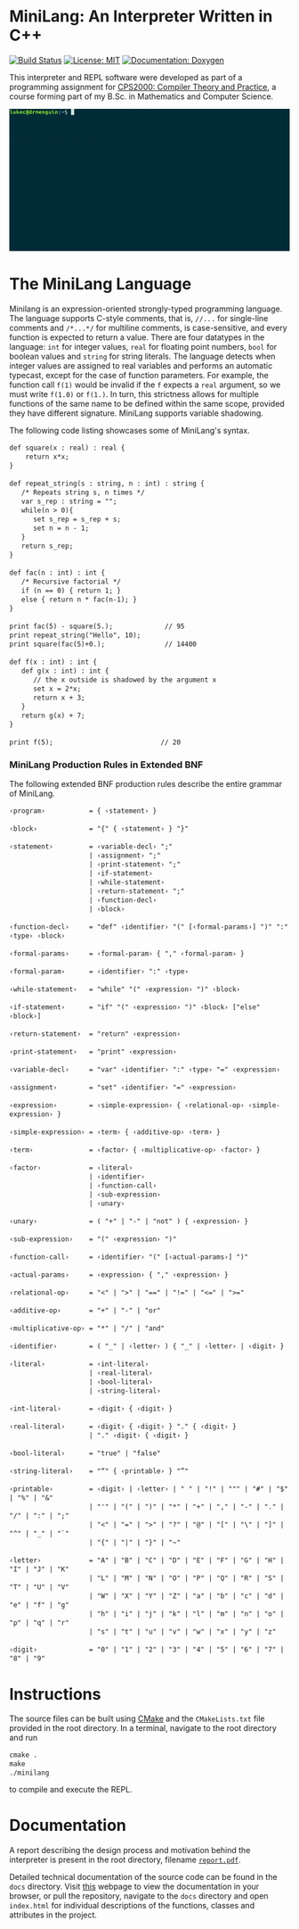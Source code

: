 # MiniLang: An Interpreter Written in C++
[![Build Status](https://travis-ci.org/drmenguin/minilang-interpreter.svg?branch=master)](https://travis-ci.org/drmenguin/minilang-interpreter)
[![License: MIT](https://img.shields.io/badge/license-MIT-blue.svg)](https://opensource.org/licenses/MIT)
[![Documentation: Doxygen](https://img.shields.io/badge/documentation-doxygen-orange.svg)](https://drmenguin.com/minilang-interpreter/docs)

This interpreter and REPL software were developed as part of a programming assignment for [CPS2000: Compiler Theory and Practice](https://www.um.edu.mt/courses/studyunit/CPS2000), a course forming part of my B.Sc. in Mathematics and Computer Science.

![Use of MiniLang REPL](images/repl.gif)

# The MiniLang Language

Minilang is an expression-oriented strongly-typed programming language. The language supports C-style comments, that is, `//...` for single-line comments and `/*...*/` for multiline comments, is case-sensitive, and every function is expected to return a value. There are four datatypes in the language: `int` for integer values, `real` for floating point numbers, `bool` for boolean values and `string` for string literals. The language detects when integer values are assigned to real variables and performs an automatic typecast, except for the case of function parameters. For example, the function call `f(1)` would be invalid if the `f` expects a `real` argument, so we must write `f(1.0)` or `f(1.)`.  In turn, this strictness allows for multiple functions of the same name to be defined within the same scope, provided they have different signature. MiniLang supports variable shadowing.

The following code listing showcases some of MiniLang's syntax.

    def square(x : real) : real {
        return x*x;
    }

    def repeat_string(s : string, n : int) : string {
       /* Repeats string s, n times */
       var s_rep : string = "";
       while(n > 0){
          set s_rep = s_rep + s;
          set n = n - 1;
       }
       return s_rep;
    }

    def fac(n : int) : int {
       /* Recursive factorial */
       if (n == 0) { return 1; }
       else { return n * fac(n-1); }
    }

    print fac(5) - square(5.);             // 95
    print repeat_string("Hello", 10);
    print square(fac(5)+0.);               // 14400

    def f(x : int) : int {
       def g(x : int) : int {
          // the x outside is shadowed by the argument x
          set x = 2*x;
          return x + 3;
       }
       return g(x) + 7;
    }

    print f(5);                           // 20



### MiniLang Production Rules in Extended BNF
The following extended BNF production rules describe the entire grammar of MiniLang.

    ‹program›           = { ‹statement› }

    ‹block›             = "{" { ‹statement› } "}"

    ‹statement›         = ‹variable-decl› ";"
                        | ‹assignment› ";"
                        | ‹print-statement› ";"
                        | ‹if-statement›
                        | ‹while-statement›
                        | ‹return-statement› ";"
                        | ‹function-decl›
                        | ‹block›

    ‹function-decl›     = "def" ‹identifier› "(" [‹formal-params›] ")" ":" ‹type› ‹block›

    ‹formal-params›     = ‹formal-param› { "," ‹formal-param› }

    ‹formal-param›      = ‹identifier› ":" ‹type›

    ‹while-statement›   = "while" "(" ‹expression› ")" ‹block›

    ‹if-statement›      = "if" "(" ‹expression› ")" ‹block› ["else" ‹block›]

    ‹return-statement›  = "return" ‹expression›

    ‹print-statement›   = "print" ‹expression›

    ‹variable-decl›     = "var" ‹identifier› ":" ‹type› "=" ‹expression›

    ‹assignment›        = "set" ‹identifier› "=" ‹expression›

    ‹expression›        = ‹simple-expression› { ‹relational-op› ‹simple-expression› }

    ‹simple-expression› = ‹term› { ‹additive-op› ‹term› }

    ‹term›              = ‹factor› { ‹multiplicative-op› ‹factor› }

    ‹factor›            = ‹literal›
                        | ‹identifier›
                        | ‹function-call›
                        | ‹sub-expression›
                        | ‹unary›

    ‹unary›             = ( "+" | "-" | "not" ) { ‹expression› }

    ‹sub-expression›    = "(" ‹expression› ")"

    ‹function-call›     = ‹identifier› "(" [‹actual-params›] ")"

    ‹actual-params›     = ‹expression› { "," ‹expression› }

    ‹relational-op›     = "<" | ">" | "==" | "!=" | "<=" | ">="

    ‹additive-op›       = "+" | "-" | "or"

    ‹multiplicative-op› = "*" | "/" | "and"

    ‹identifier›        = ( "_" | ‹letter› ) { "_" | ‹letter› | ‹digit› }

    ‹literal›           = ‹int-literal›
                        | ‹real-literal›
                        | ‹bool-literal›
                        | ‹string-literal›

    ‹int-literal›       = ‹digit› { ‹digit› }

    ‹real-literal›      = ‹digit› { ‹digit› } "." { ‹digit› }
                        | "." ‹digit› { ‹digit› }

    ‹bool-literal›      = "true" | "false"

    ‹string-literal›    = "“" { ‹printable› } "”"

    ‹printable›         = ‹digit› | ‹letter› | " " | "!" | """ | "#" | "$" | "%" | "&"
                        | "'" | "(" | ")" | "*" | "+" | "," | "-" | "." | "/" | ":" | ";"
                        | "<" | "=" | ">" | "?" | "@" | "[" | "\" | "]" | "^" | "_" | "`"
                        | "{" | "|" | "}" | "~"

    ‹letter›            = "A" | "B" | "C" | "D" | "E" | "F" | "G" | "H" | "I" | "J" | "K"
                        | "L" | "M" | "N" | "O" | "P" | "Q" | "R" | "S" | "T" | "U" | "V"
                        | "W" | "X" | "Y" | "Z" | "a" | "b" | "c" | "d" | "e" | "f" | "g"
                        | "h" | "i" | "j" | "k" | "l" | "m" | "n" | "o" | "p" | "q" | "r"
                        | "s" | "t" | "u" | "v" | "w" | "x" | "y" | "z"

    ‹digit›             = "0" | "1" | "2" | "3" | "4" | "5" | "6" | "7" | "8" | "9"

# Instructions
The source files can be built using [CMake](https://cmake.org/download/) and the `CMakeLists.txt` file provided in the root directory. In a terminal, navigate to the root directory and run

    cmake .
    make
    ./minilang

to compile and execute the REPL.

# Documentation
A report describing the design process and motivation behind the interpreter is present in the root directory, filename [`report.pdf`](https://drmenguin.com/minilang-interpreter/report.pdf).

Detailed technical documentation of the source code can be found in the `docs` directory. Visit [this](https://drmenguin.com/minilang-interpreter/docs/html/index.html) webpage to view the documentation in your browser, or pull the repository, navigate to the `docs` directory and open `index.html` for individual descriptions of the functions, classes and attributes in the project.
